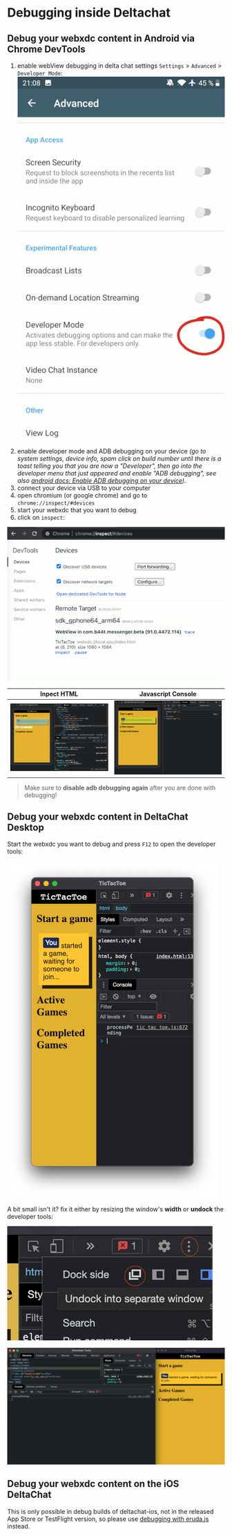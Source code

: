 # Debugging inside Deltachat

## Debug your webxdc content in Android via Chrome DevTools

1. enable webView debugging in delta chat settings `Settings` > `Advanced` > `Developer Mode`: <img alt="image of andvanced screen" src="images/android_remote_debug_enable.png" style="max-height:40vh" />
1. enable developer mode and ADB debugging on your device _(go to system settings, device info, spam click on build number until there is a toast telling you that you are now a "Developer", then go into the developer menu that just appeared and enable "ADB debugging", see also [android docs: Enable ADB debugging on your device](https://developer.android.com/studio/command-line/adb#Enabling))._
1. connect your device via USB to your computer
1. open chromium (or google chrome) and go to `chrome://inspect/#devices`
1. start your webxdc that you want to debug
1. click on `inspect`:

<p>
<img
src="images/android_remote_debug_list.png"
alt="screenshot of chrome dev tools device list"
style="max-height:40vh"
/>
</p>

| Inpect HTML                                                      | Javascript Console                                               |
| ---------------------------------------------------------------- | ---------------------------------------------------------------- |
| ![dev tools inpector](images/android_remote_debug_inspector.png) | ![dev tools js console](images/android_remote_debug_console.png) |

> Make sure to **disable adb debugging again** after you are done with debugging!

## Debug your webxdc content in DeltaChat Desktop

Start the webxdc you want to debug and press `F12` to open the developer tools:

<p>
<img
src="images/desktop_debug_open.png"
alt="screenshot of desktop webxdc window with devtool"
style="max-height:40vh"
/>
</p>

A bit small isn't it? fix it either by resizing the window's **width** or **undock** the developer tools:

<p>
<img
src="images/desktop_debug_undock.png"
alt="undock devtools"
style="max-height:40vh"
/>
</p>

<p>
<img
src="images/desktop_debug_extra_window.png"
alt="undock devtools"
style="max-height:40vh"
/>
</p>

## Debug your webxdc content on the iOS DeltaChat

This is only possible in debug builds of deltachat-ios, not in the released App Store or TestFlight version, so please use [debugging with eruda.js](05_03b_debugging_with_eruda.md) instead.
